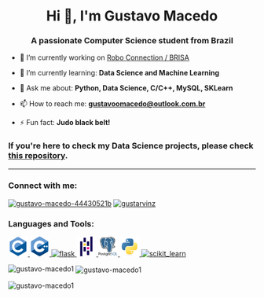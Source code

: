 <h1 align="center">Hi 👋, I'm Gustavo Macedo</h1>
<h3 align="center">A passionate Computer Science student from Brazil</h3>

- 🔭 I’m currently working on [Robo Connection / BRISA](https://residenciaticbrisa.github.io/03_Robotica/)

- 🌱 I’m currently learning: **Data Science and Machine Learning**

- 💬 Ask me about: **Python, Data Science, C/C++, MySQL, SKLearn**

- 📫 How to reach me: **gustavoomacedo@outlook.com.br**

- ⚡ Fun fact: **Judo black belt!**


### If you're here to check my **Data Science projects**, please check [this repository](https://github.com/Gustavo-Macedo1/Projetos-Data-Science).

---

<h3 align="left">Connect with me:</h3>
<p align="left">
<a href="https://linkedin.com/in/gustavo-macedo-44430521b" target="blank"><img align="center" src="https://raw.githubusercontent.com/rahuldkjain/github-profile-readme-generator/master/src/images/icons/Social/linked-in-alt.svg" alt="gustavo-macedo-44430521b" height="30" width="40" /></a>
<a href="https://instagram.com/gustarvinz" target="blank"><img align="center" src="https://raw.githubusercontent.com/rahuldkjain/github-profile-readme-generator/master/src/images/icons/Social/instagram.svg" alt="gustarvinz" height="30" width="40" /></a>
</p>

<h3 align="left">Languages and Tools:</h3>
<p align="left"> <a href="https://www.cprogramming.com/" target="_blank" rel="noreferrer"> <img src="https://raw.githubusercontent.com/devicons/devicon/master/icons/c/c-original.svg" alt="c" width="40" height="40"/> </a> <a href="https://www.w3schools.com/cpp/" target="_blank" rel="noreferrer"> <img src="https://raw.githubusercontent.com/devicons/devicon/master/icons/cplusplus/cplusplus-original.svg" alt="cplusplus" width="40" height="40"/> </a> <a href="https://flask.palletsprojects.com/" target="_blank" rel="noreferrer"> <img src="https://www.vectorlogo.zone/logos/pocoo_flask/pocoo_flask-icon.svg" alt="flask" width="40" height="40"/> </a> <a href="https://pandas.pydata.org/" target="_blank" rel="noreferrer"> <img src="https://raw.githubusercontent.com/devicons/devicon/2ae2a900d2f041da66e950e4d48052658d850630/icons/pandas/pandas-original.svg" alt="pandas" width="40" height="40"/> </a> <a href="https://www.postgresql.org" target="_blank" rel="noreferrer"> <img src="https://raw.githubusercontent.com/devicons/devicon/master/icons/postgresql/postgresql-original-wordmark.svg" alt="postgresql" width="40" height="40"/> </a> <a href="https://www.python.org" target="_blank" rel="noreferrer"> <img src="https://raw.githubusercontent.com/devicons/devicon/master/icons/python/python-original.svg" alt="python" width="40" height="40"/> </a> <a href="https://scikit-learn.org/" target="_blank" rel="noreferrer"> <img src="https://upload.wikimedia.org/wikipedia/commons/0/05/Scikit_learn_logo_small.svg" alt="scikit_learn" width="40" height="40"/> </a> </p>

<p><img align="left" src="https://github-readme-stats.vercel.app/api/top-langs?username=gustavo-macedo1&show_icons=true&locale=en&layout=compact" alt="gustavo-macedo1" /></p>

<p>&nbsp;<img align="center" src="https://github-readme-stats.vercel.app/api?username=gustavo-macedo1&show_icons=true&locale=en" alt="gustavo-macedo1" /></p>

<p><img align="center" src="https://github-readme-streak-stats.herokuapp.com/?user=gustavo-macedo1&" alt="gustavo-macedo1" /></p>
